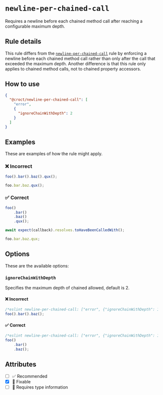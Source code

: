 # `newline-per-chained-call`

Requires a newline before each chained method call after reaching a configurable maximum depth.

## Rule details

This rule differs from the [`newline-per-chained-call`](https://eslint.org/docs/rules/newline-per-chained-call)
rule by enforcing a newline before each chained method call rather than only after the call that exceeded the maximum
depth. Another difference is that this rule only applies to chained method calls, not to chained property accessors.

## How to use

```json
{
  "@croct/newline-per-chained-call": [
    "error",
    {
      "ignoreChainWithDepth": 2
    }
  ]
}
```

## Examples

These are examples of how the rule might apply.

### ❌ Incorrect

```jsx
foo().bar().baz().qux();
```

```jsx
foo.bar.baz.qux();
```

### ✅ Correct

```jsx
foo()
    .bar()
    .baz()
    .qux();
```

```jsx
await expect(callback).resolves.toHaveBeenCalledWith();
```

```jsx
foo.bar.baz.qux;
```

## Options

These are the available options:

### `ignoreChainWithDepth`

Specifies the maximum depth of chained allowed, default is 2.

#### ❌ Incorrect

```jsx
/*eslint newline-per-chained-call: ["error", {"ignoreChainWithDepth": 1}]*/
foo().bar().baz();
```

#### ✅ Correct

```jsx
/*eslint newline-per-chained-call: ["error", {"ignoreChainWithDepth": 1}]*/
foo()
    .bar()
    .baz();
```

## Attributes

- [ ] ✅ Recommended
- [x] 🔧 Fixable
- [ ] 💭 Requires type information
